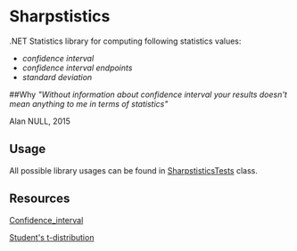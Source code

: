 # Sharpstistics
.NET Statistics library for computing following statistics values:
* *confidence interval*
* *confidence interval endpoints* 
* *standard deviation*

##Why
*"Without information about confidence interval your results doesn't mean anything to me in terms of statistics"* 

Alan NULL, 2015


## Usage
All possible library usages can be found in [SharpstisticsTests](https://github.com/alan-null/Sharpstistics/blob/master/Sharpstistics.Test/SharpstisticsTests.cs) class.

## Resources
[Confidence_interval](https://en.wikipedia.org/wiki/Confidence_interval)

[Student's t-distribution](https://en.wikipedia.org/wiki/Student%27s_t-distribution)

